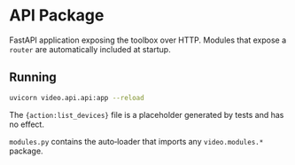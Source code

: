 # API Package

FastAPI application exposing the toolbox over HTTP.  Modules that expose a `router` are automatically included at startup.

## Running

```bash
uvicorn video.api.api:app --reload
```

The `{action:list_devices}` file is a placeholder generated by tests and has no effect.

`modules.py` contains the auto‑loader that imports any `video.modules.*` package.

